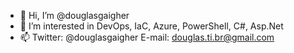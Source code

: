 - 👋 Hi, I’m @douglasgaigher
- 👀 I’m interested in DevOps, IaC, Azure, PowerShell, C#, Asp.Net
- 📫 Twitter: @douglasgaigher E-mail: douglas.ti.br@gmail.com

<!---
douglasgaigher/douglasgaigher is a ✨ special ✨ repository because its `README.md` (this file) appears on your GitHub profile.
You can click the Preview link to take a look at your changes.
--->
